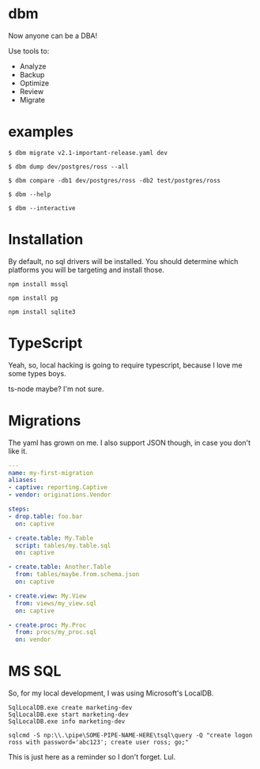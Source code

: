 # dbm

Now anyone can be a DBA!

Use tools to:
* Analyze
* Backup
* Optimize
* Review
* Migrate


# examples

``` shell
$ dbm migrate v2.1-important-release.yaml dev

$ dbm dump dev/postgres/ross --all

$ dbm compare -db1 dev/postgres/ross -db2 test/postgres/ross

$ dbm --help

$ dbm --interactive

```

# Installation

By default, no sql drivers will be installed. You should determine which platforms you will be targeting and install those.

```
npm install mssql

npm install pg

npm install sqlite3
```

# TypeScript

Yeah, so, local hacking is going to require typescript, because I love me some types boys.

ts-node maybe? I'm not sure.

# Migrations

The yaml has grown on me. I also support JSON though, in case you don't like it.

```yaml
---
name: my-first-migration
aliases:
- captive: reporting.Captive
- vendor: originations.Vendor

steps:
- drop.table: foo.bar
  on: captive

- create.table: My.Table
  script: tables/my.table.sql
  on: captive

- create.table: Another.Table
  from: tables/maybe.from.schema.json
  on: captive

- create.view: My.View 
  from: views/my_view.sql
  on: captive

- create.proc: My.Proc
  from: procs/my_proc.sql
  on: vendor

```

# MS SQL

So, for my local development, I was using Microsoft's LocalDB.

```
SqlLocalDB.exe create marketing-dev
SqlLocalDB.exe start marketing-dev
SqlLocalDB.exe info marketing-dev

sqlcmd -S np:\\.\pipe\SOME-PIPE-NAME-HERE\tsql\query -Q "create logon ross with password='abc123'; create user ross; go;"

```

This is just here as a reminder so I don't forget. Lul.